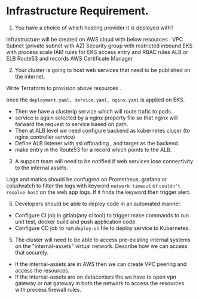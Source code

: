 # Infrastructure Requirement.
1. You have a choice of which hosting provider it is deployed with?
   
Infrastructure will be created on AWS cloud with below resources :
VPC
Subnet (private subnet with AZ)
Security group with restricted inbound
EKS with process scale 
IAM rules for EKS access entry and RBAC rules
ALB or ELB 
Route53 and records
AWS Certificate Manager

2. Your cluster is going to host web services that need to be published on the internet.
   
Write Terraform to provision above resources . 

once the `deployment.yaml, service.yaml, nginx.yaml` is applied on EKS. 
- Then we have a clusterip service which will route trafic to pods. 
- service is again selected by a nginx property file so that nginx will forward the request to service based on path.
- Then at ALB level we need configure backend as kubernetes cluser (to nginx controller service)
- Define ALB listener with ssl offloading , and target as the backend.
- make entry in the Route53 for a record which points to the ALB.

3. A support team will need to be notified if web services lose connectivity to the internal assets.
   
Logs and matics should be confugred on Prometheus, grafana or coludwatch to filter the logs with keyword `network timeout` or `couldn't resolve host` on the web app logs. If it finds the keyword then trigger alert.

5. Developers should be able to deploy code in an automated manner.
   
- Configure CI job in gitlab(any ci tool) to trigger make commands to run unit test, docker build and push application code.
- Configure CD job to run `deploy.sh` file to deploy service to Kubernetes.

5. The cluster will need to be able to access pre-existing internal systems on the "internal-assets" virtual network. Describe how we can access that securely.
- If the internal-assets are in AWS then we can create VPC peering and access the resources.
- If the internal-assets are on datacenters the we have to open vpn gateway or nat gateway in both the network to access the resources with process firewall rules.



